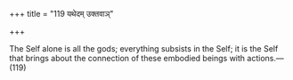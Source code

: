 +++
title = "119 यथेदम् उक्तवाञ्"

+++

The Self alone is all the gods; everything subsists in the Self; it is the Self that brings about the connection of these embodied beings with actions.—(119)
